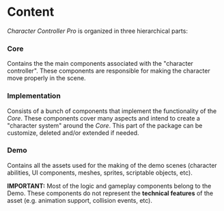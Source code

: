 # Content

_Character Controller Pro_ is organized in three hierarchical parts:

### Core

Contains the the main components associated with the "character controller". These components are responsible for  making the character move properly in the scene.

### Implementation

Consists of a bunch of components that implement the functionality of the _Core_. These components cover many aspects and intend to create a "character system" around the _Core_. This part of the package can be customize, deleted and/or extended if needed.

### Demo

Contains all the assets used for the making of the demo scenes \(character abilities, UI components, meshes, sprites, scriptable objects, etc\).

**IMPORTANT:** Most of the logic and gameplay components belong to the Demo. These components do not represent the **technical features** of the asset \(e.g. animation support, collision events, etc\).

